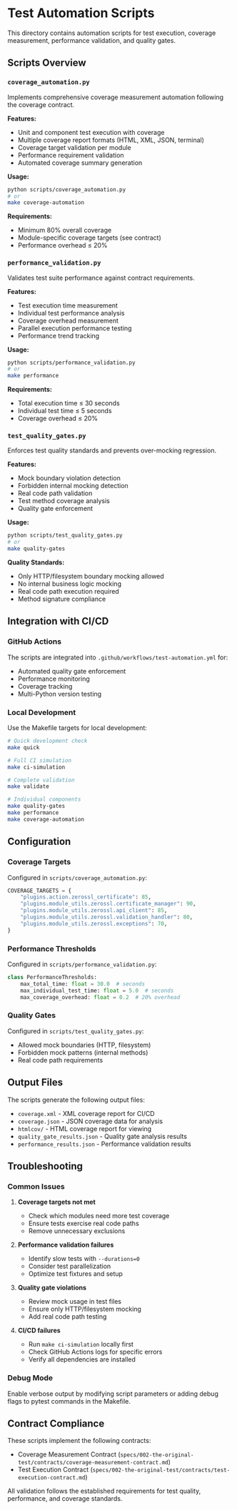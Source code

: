 # Test Automation Scripts

This directory contains automation scripts for test execution, coverage measurement, performance validation, and quality gates.

## Scripts Overview

### `coverage_automation.py`
Implements comprehensive coverage measurement automation following the coverage contract.

**Features:**
- Unit and component test execution with coverage
- Multiple coverage report formats (HTML, XML, JSON, terminal)
- Coverage target validation per module
- Performance requirement validation
- Automated coverage summary generation

**Usage:**
```bash
python scripts/coverage_automation.py
# or
make coverage-automation
```

**Requirements:**
- Minimum 80% overall coverage
- Module-specific coverage targets (see contract)
- Performance overhead ≤ 20%

### `performance_validation.py`
Validates test suite performance against contract requirements.

**Features:**
- Test execution time measurement
- Individual test performance analysis
- Coverage overhead measurement
- Parallel execution performance testing
- Performance trend tracking

**Usage:**
```bash
python scripts/performance_validation.py
# or
make performance
```

**Requirements:**
- Total execution time ≤ 30 seconds
- Individual test time ≤ 5 seconds
- Coverage overhead ≤ 20%

### `test_quality_gates.py`
Enforces test quality standards and prevents over-mocking regression.

**Features:**
- Mock boundary violation detection
- Forbidden internal mocking detection
- Real code path validation
- Test method coverage analysis
- Quality gate enforcement

**Usage:**
```bash
python scripts/test_quality_gates.py
# or
make quality-gates
```

**Quality Standards:**
- Only HTTP/filesystem boundary mocking allowed
- No internal business logic mocking
- Real code path execution required
- Method signature compliance

## Integration with CI/CD

### GitHub Actions
The scripts are integrated into `.github/workflows/test-automation.yml` for:
- Automated quality gate enforcement
- Performance monitoring
- Coverage tracking
- Multi-Python version testing

### Local Development
Use the Makefile targets for local development:

```bash
# Quick development check
make quick

# Full CI simulation
make ci-simulation

# Complete validation
make validate

# Individual components
make quality-gates
make performance
make coverage-automation
```

## Configuration

### Coverage Targets
Configured in `scripts/coverage_automation.py`:
```python
COVERAGE_TARGETS = {
    "plugins.action.zerossl_certificate": 85,
    "plugins.module_utils.zerossl.certificate_manager": 90,
    "plugins.module_utils.zerossl.api_client": 85,
    "plugins.module_utils.zerossl.validation_handler": 80,
    "plugins.module_utils.zerossl.exceptions": 70,
}
```

### Performance Thresholds
Configured in `scripts/performance_validation.py`:
```python
class PerformanceThresholds:
    max_total_time: float = 30.0  # seconds
    max_individual_test_time: float = 5.0  # seconds
    max_coverage_overhead: float = 0.2  # 20% overhead
```

### Quality Gates
Configured in `scripts/test_quality_gates.py`:
- Allowed mock boundaries (HTTP, filesystem)
- Forbidden mock patterns (internal methods)
- Real code path requirements

## Output Files

The scripts generate the following output files:

- `coverage.xml` - XML coverage report for CI/CD
- `coverage.json` - JSON coverage data for analysis
- `htmlcov/` - HTML coverage report for viewing
- `quality_gate_results.json` - Quality gate analysis results
- `performance_results.json` - Performance validation results

## Troubleshooting

### Common Issues

1. **Coverage targets not met**
   - Check which modules need more test coverage
   - Ensure tests exercise real code paths
   - Remove unnecessary exclusions

2. **Performance validation failures**
   - Identify slow tests with `--durations=0`
   - Consider test parallelization
   - Optimize test fixtures and setup

3. **Quality gate violations**
   - Review mock usage in test files
   - Ensure only HTTP/filesystem mocking
   - Add real code path testing

4. **CI/CD failures**
   - Run `make ci-simulation` locally first
   - Check GitHub Actions logs for specific errors
   - Verify all dependencies are installed

### Debug Mode

Enable verbose output by modifying script parameters or adding debug flags to pytest commands in the Makefile.

## Contract Compliance

These scripts implement the following contracts:
- Coverage Measurement Contract (`specs/002-the-original-test/contracts/coverage-measurement-contract.md`)
- Test Execution Contract (`specs/002-the-original-test/contracts/test-execution-contract.md`)

All validation follows the established requirements for test quality, performance, and coverage standards.
